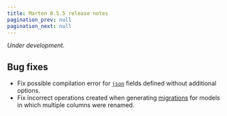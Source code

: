 ```yaml
---
title: Marten 0.5.5 release notes
pagination_prev: null
pagination_next: null
---
```


_Under development._

## Bug fixes

* Fix possible compilation error for [`json`](../../models-and-databases/reference/fields.md#json) fields defined without additional options.
* Fix incorrect operations created when generating [migrations](../../models-and-databases/migrations.md) for models in which multiple columns were renamed.
